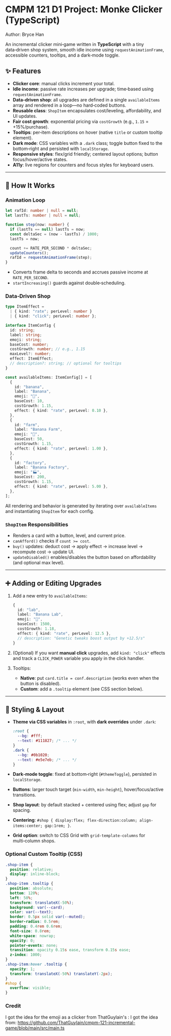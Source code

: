 # CMPM 121 D1 Project: Monke Clicker (TypeScript)

Author: Bryce Han

An incremental clicker mini‑game written in **TypeScript** with a tiny data‑driven shop system, smooth idle income using `requestAnimationFrame`, accessible counters, tooltips, and a dark‑mode toggle.

## ✨ Features

- **Clicker core**: manual clicks increment your total.
- **Idle income**: passive rate increases per upgrade; time‑based using `requestAnimationFrame`.
- **Data‑driven shop**: all upgrades are defined in a single `availableItems` array and rendered in a loop—no hard‑coded buttons.
- **Reusable class**: `ShopItem` encapsulates cost/leveling, affordability, and UI updates.
- **Fair cost growth**: exponential pricing via `costGrowth` (e.g., `1.15` = +15%/purchase).
- **Tooltips**: per‑item descriptions on hover (native `title` or custom tooltip element).
- **Dark mode**: CSS variables with a `.dark` class; toggle button fixed to the bottom‑right and persisted with `localStorage`.
- **Responsive styles**: flex/grid friendly; centered layout options; button focus/hover/active states.
- **A11y**: live regions for counters and focus styles for keyboard users.

---

## 🧠 How It Works

### Animation Loop

```ts
let rafId: number | null = null;
let lastTs: number | null = null;

function step(now: number) {
  if (lastTs == null) lastTs = now;
  const deltaSec = (now - lastTs) / 1000;
  lastTs = now;

  count += RATE_PER_SECOND * deltaSec;
  updateCounters();
  rafId = requestAnimationFrame(step);
}
```

- Converts frame delta to seconds and accrues passive income at `RATE_PER_SECOND`.
- `startIncreasing()` guards against double‑scheduling.

### Data‑Driven Shop

```ts
type ItemEffect =
  | { kind: "rate"; perLevel: number }
  | { kind: "click"; perLevel: number };

interface ItemConfig {
  id: string;
  label: string;
  emoji: string;
  baseCost: number;
  costGrowth: number; // e.g., 1.15
  maxLevel?: number;
  effect: ItemEffect;
  // description?: string; // optional for tooltips
}

const availableItems: ItemConfig[] = [
  {
    id: "banana",
    label: "Banana",
    emoji: "🍌",
    baseCost: 10,
    costGrowth: 1.15,
    effect: { kind: "rate", perLevel: 0.10 },
  },
  {
    id: "farm",
    label: "Banana Farm",
    emoji: "🌴",
    baseCost: 50,
    costGrowth: 1.15,
    effect: { kind: "rate", perLevel: 1.00 },
  },
  {
    id: "factory",
    label: "Banana Factory",
    emoji: "🏭",
    baseCost: 200,
    costGrowth: 1.15,
    effect: { kind: "rate", perLevel: 5.00 },
  },
];
```

All rendering and behavior is generated by iterating over `availableItems` and instantiating `ShopItem` for each config.

### `ShopItem` Responsibilities

- Renders a card with a button, level, and current price.
- `canAfford()` checks if `count >= cost`.
- `buy()` updates: deduct cost → apply effect → increase level → recompute cost → update UI.
- `updateDisabled()` enables/disables the button based on affordability (and optional max level).

---

## ➕ Adding or Editing Upgrades

1. Add a new entry to `availableItems`:

   ```ts
   {
     id: "lab",
     label: "Banana Lab",
     emoji: "🔬",
     baseCost: 1500,
     costGrowth: 1.18,
     effect: { kind: "rate", perLevel: 12.5 },
     // description: "Genetic tweaks boost output by +12.5/s"
   }
   ```

2. (Optional) If you want **manual click** upgrades, add `kind: "click"` effects and track a `CLICK_POWER` variable you apply in the click handler.

3. Tooltips:
   - **Native**: put `card.title = conf.description` (works even when the button is disabled).
   - **Custom**: add a `.tooltip` element (see CSS section below).

---

## 🎨 Styling & Layout

- **Theme via CSS variables** in `:root`, with **dark overrides** under `.dark`:

  ```css
  :root {
    --bg: #fff;
    --text: #111827; /* ... */
  }
  .dark {
    --bg: #0b1020;
    --text: #e5e7eb; /* ... */
  }
  ```

- **Dark‑mode toggle**: fixed at bottom‑right (`#themeToggle`), persisted in `localStorage`.
- **Buttons**: larger touch target (`min-width`, `min-height`), hover/focus/active transitions.
- **Shop layout**: by default stacked + centered using flex; adjust `gap` for spacing.
- **Centering**: `#shop { display:flex; flex-direction:column; align-items:center; gap:1rem; }`.
- **Grid option**: switch to CSS Grid with `grid-template-columns` for multi‑column shops.

### Optional Custom Tooltip (CSS)

```css
.shop-item {
  position: relative;
  display: inline-block;
}
.shop-item .tooltip {
  position: absolute;
  bottom: 120%;
  left: 50%;
  transform: translateX(-50%);
  background: var(--card);
  color: var(--text);
  border: 0.5px solid var(--muted);
  border-radius: 0.5rem;
  padding: 0.4rem 0.6rem;
  font-size: 0.8rem;
  white-space: nowrap;
  opacity: 0;
  pointer-events: none;
  transition: opacity 0.15s ease, transform 0.15s ease;
  z-index: 1000;
}
.shop-item:hover .tooltip {
  opacity: 1;
  transform: translateX(-50%) translateY(-2px);
}
#shop {
  overflow: visible;
}
```

### Credit

I got the idea for the emoji as a clicker from ThatGuylain's : I got the idea from: <https://github.com/ThatGuyIain/cmpm-121-incremental-game/blob/main/src/main.ts>
